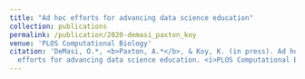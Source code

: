 ```yaml
---
title: "Ad hoc efforts for advancing data science education"
collection: publications
permalink: /publication/2020-demasi_paxton_koy
venue: 'PLOS Computational Biology'
citation: 'DeMasi, O.*, <b>Paxton, A.*</b>, & Koy, K. (in press). Ad hoc
  efforts for advancing data science education. <i>PLOS Computational Biology</i>.'
---
```

